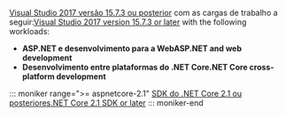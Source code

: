 <span data-ttu-id="acfca-101">[Visual Studio 2017 versão 15.7.3 ou posterior](https://www.microsoft.com/net/download/windows) com as cargas de trabalho a seguir:</span><span class="sxs-lookup"><span data-stu-id="acfca-101">[Visual Studio 2017 version 15.7.3 or later](https://www.microsoft.com/net/download/windows) with the following workloads:</span></span>

* <span data-ttu-id="acfca-102">**ASP.NET e desenvolvimento para a Web**</span><span class="sxs-lookup"><span data-stu-id="acfca-102">**ASP.NET and web development**</span></span>
* <span data-ttu-id="acfca-103">**Desenvolvimento entre plataformas do .NET Core**</span><span class="sxs-lookup"><span data-stu-id="acfca-103">**.NET Core cross-platform development**</span></span>

::: moniker range=">= aspnetcore-2.1"
[<span data-ttu-id="acfca-104">SDK do .NET Core 2.1 ou posteriores</span><span class="sxs-lookup"><span data-stu-id="acfca-104">.NET Core 2.1 SDK or later</span></span>](https://www.microsoft.com/net/download/windows)
::: moniker-end
